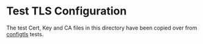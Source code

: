 # Test TLS Configuration

The test Cert, Key and CA files in this directory have been copied over from [configtls](https://github.com/GlancingMind/opentelemetry-collector/tree/main/config/configtls/testdata)
tests. 
